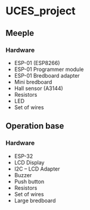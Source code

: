 # UCES_project

## Meeple

### Hardware

- ESP-01 (ESP8266)
- ESP-01 Programmer module
- ESP-01 Bredboard adapter
- Mini bredboard 
- Hall sensor (A3144)
- Resistors
- LED
- Set of wires

## Operation base

### Hardware

- ESP-32
- LCD Display
- I2C – LCD Adapter
- Buzzer
- Push button
- Resistors
- Set of wires
- Large bredboard
